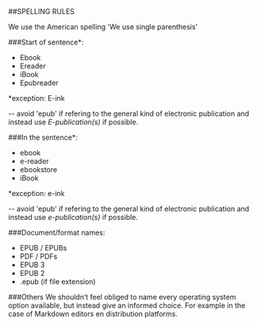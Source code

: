 ##SPELLING RULES

We use the American spelling 
'We use single parenthesis'

<!-- Where it appears DPT or Digital Publishing Toolkit, should  change to new title: THE HYBRID PUBLISHING TOOLKIT FOR THE ARTS, A GUIDE FROM PRINT TO EBOOKS -->

###Start of sentence*:

* Ebook
* Ereader
* iBook
* Epubreader

*exception: E-ink

-- avoid 'epub' if refering to the general kind of electronic publication and instead use *E-publication(s)* if possible. 


###In the sentence*:

* ebook
* e-reader
* ebookstore
* iBook

*exception: e-ink

-- avoid 'epub' if refering to the general kind of electronic publication and instead use *e-publication(s)* if possible. 

###Document/format names:

* EPUB / EPUBs
* PDF / PDFs
* EPUB 3
* EPUB 2
* .epub (if file extension)




###Others
We shouldn’t feel obliged to name every operating system option available, but instead give an informed choice. For example in the case of Markdown editors en distribution platforms.


